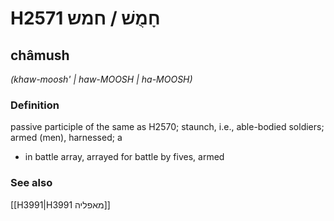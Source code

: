 # H2571 חָמֻשׁ / חמש

## châmush

_(khaw-moosh' | haw-MOOSH | ha-MOOSH)_

### Definition

passive participle of the same as H2570; staunch, i.e., able-bodied soldiers; armed (men), harnessed; a

- in battle array, arrayed for battle by fives, armed

### See also

[[H3991|H3991 מאפליה]]
